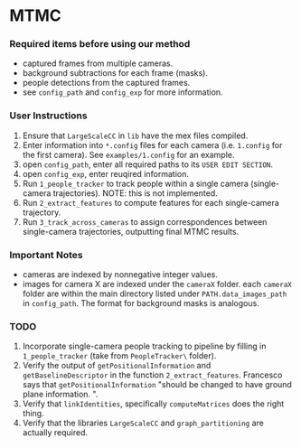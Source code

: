 MTMC
====

### Required items before using our method
- captured frames from multiple cameras.
- background subtractions for each frame (masks).
- people detections from the captured frames.
- see `config_path` and `config_exp` for more information.

### User Instructions
1. Ensure that `LargeScaleCC` in `lib` have the mex files compiled.
1. Enter information into `*.config` files for each camera (i.e. `1.config` for the first camera). See `examples/1.config` for an example.
1. open `config_path`, enter all required paths to its `USER EDIT SECTION`.
1. open `config_exp`, enter reuqired information.
1. Run `1_people_tracker` to track people within a single camera (single-camera trajectories). NOTE: this is not implemented.
1. Run `2_extract_features` to compute features for each single-camera trajectory.
1. Run `3_track_across_cameras` to assign correspondences between single-camera trajectories, outputting final MTMC results.

### Important Notes
- cameras are indexed by nonnegative integer values.
- images for camera X are indexed under the `cameraX` folder. each `cameraX` folder are within the main directory listed under `PATH.data_images_path` in `config_path`. The format for background masks is analogous.

### TODO
1. Incorporate single-camera people tracking to pipeline by filling in `1_people_tracker` (take from `PeopleTracker\` folder).
1. Verify the output of `getPositionalInformation` and `getBaselineDescriptor` in the function `2_extract_features`. Francesco says that `getPositionalInformation` "should be changed to have ground plane information.
".
1. Verify that `linkIdentities`, specifically `computeMatrices` does the right thing.
1. Verify that the libraries `LargeScaleCC` and `graph_partitioning` are actually required.
